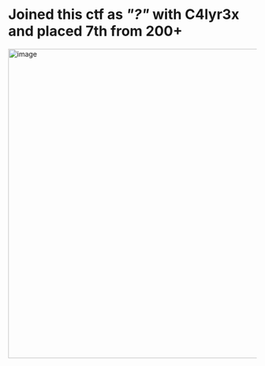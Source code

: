 # Joined this ctf as *"?"* with **C4lyr3x** and placed 7th from 200+

<img width="1173" height="629" alt="image" src="https://github.com/user-attachments/assets/b4678a57-d2c3-45a8-9f82-299080e13ec9" />
